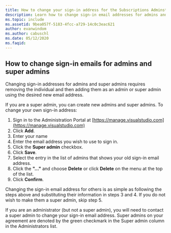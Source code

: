 ```yaml
---
title: How to change your sign-in address for the Subscriptions Adminstration Portal
description: Learn how to change sign-in email addresses for admins and super admins of Visual Studio Subscriptions
ms.topic: include
ms.assetid: 9bea057f-5183-4fcc-a729-14c0c3eac621
author: evanwindom
ms.author: cabuschl
ms.date: 05/12/2020
ms.faqid: 
---
```


## How to change sign-in emails for admins and super admins

Changing sign-in addresses for admins and super admins requires removing the individual and then adding them as an admin or super admin using the desired new email address. 

If you are a super admin, you can create new admins and super admins.  To change your own sign-in address:
1. Sign in to the Administration Portal at [https://manage.visualstudio.com](https://manage.visualstudio.com)
0. Click **Add**.
0. Enter your name 
0. Enter the email address you wish to use to sign in.
0. Click the **Super admin** checkbox.
0. Click **Save**.
0. Select the entry in the list of admins that shows your old sign-in email address.
0. Click the **"..."** and choose **Delete** or click **Delete** on the menu at the top of the list.
0. Click **Confirm**.

Changing the sign-in email address for others is as simple as following the steps above and substituting their information in steps 3 and 4.  If you do not wish to make them a super admin, skip step 5.

If you are an administrator (but not a super admin), you will need to contact a super admin to change your sign-in email address.  Super admins on your agreement are denoted by the green checkmark in the Super admin column in the Administrators list.  